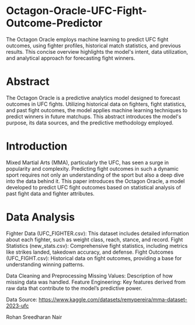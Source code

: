 # Octagon-Oracle-UFC-Fight-Outcome-Predictor
The Octagon Oracle employs machine learning to predict UFC fight outcomes, using fighter profiles, historical match statistics, and previous results. This concise overview highlights the model's intent, data utilization, and analytical approach for forecasting fight winners.


# Abstract
The Octagon Oracle is a predictive analytics model designed to forecast outcomes in UFC fights. Utilizing historical data on fighters, fight statistics, and past fight outcomes, the model applies machine learning techniques to predict winners in future matchups. This abstract introduces the model's purpose, its data sources, and the predictive methodology employed.

# Introduction
Mixed Martial Arts (MMA), particularly the UFC, has seen a surge in popularity and complexity. Predicting fight outcomes in such a dynamic sport requires not only an understanding of the sport but also a deep dive into the data behind it. This paper introduces the Octagon Oracle, a model developed to predict UFC fight outcomes based on statistical analysis of past fight data and fighter attributes.

# Data Analysis
Fighter Data (UFC_FIGHTER.csv): This dataset includes detailed information about each fighter, such as weight class, reach, stance, and record.
Fight Statistics (new_stats.csv): Comprehensive fight statistics, including metrics like strikes landed, takedown accuracy, and defense.
Fight Outcomes (UFC_FIGHT.csv): Historical data on fight outcomes, providing a base for understanding winning patterns.

Data Cleaning and Preprocessing
Missing Values: Description of how missing data was handled.
Feature Engineering: Key features derived from raw data that contribute to the model’s predictive power.

Data Source: https://www.kaggle.com/datasets/remypereira/mma-dataset-2023-ufc

Rohan Sreedharan Nair
